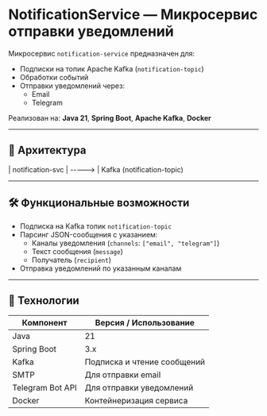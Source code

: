 # NotificationService — Микросервис отправки уведомлений

Микросервис `notification-service` предназначен для:
- Подписки на топик Apache Kafka (`notification-topic`)
- Обработки событий
- Отправки уведомлений через:
    - Email
    - Telegram

Реализован на: **Java 21**, **Spring Boot**, **Apache Kafka**, **Docker**

---

## 🧩 Архитектура


| notification-svc | -----> | Kafka (notification-topic) 


---

## 🛠 Функциональные возможности

- Подписка на Kafka топик `notification-topic`
- Парсинг JSON-сообщения с указанием:
    - Каналы уведомления (`channels`: `["email", "telegram"]`)
    - Текст сообщения (`message`)
    - Получатель (`recipient`)
- Отправка уведомлений по указанным каналам

---

## 🔧 Технологии

| Компонент       | Версия / Использование      |
|----------------|-----------------------------|
| Java           | 21                           |
| Spring Boot    | 3.x                         |
| Kafka          | Подписка и чтение сообщений |
| SMTP           | Для отправки email          |
| Telegram Bot API | Для отправки уведомлений    |
| Docker         | Контейнеризация сервиса     |

